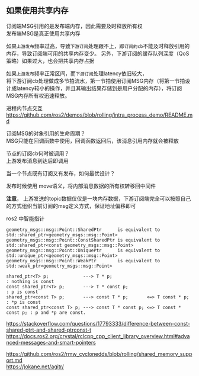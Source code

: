 ## 如果使用共享内存      

订阅端MSG引用的是发布端内存，因此需要及时释放所有权          
发布端MSG是真正使用共享内存      

如果`上游发布`频率过高，导致`下游订阅`处理跟不上，即`订阅的cb`不能及时释放引用的内存，导致订阅端可用的共享内存变少。 
另外，下游订阅的缓存队列深度（QoS策略）如果过大，也会把共享内存占据      

如果`上游发布`频率正常区间，而`下游订阅`处理latency依旧较大，    
将下游订阅cb处理做成多节拍流水，第一节拍使用订阅MSG内存（将第一节拍设计成latency较小的操作，并且其输出结果存储到是用户分配的内存），将订阅MSG内存所有权迅速释放。  

进程内节点交互 https://github.com/ros2/demos/blob/rolling/intra_process_demo/README.md


订阅MSG的对象引用的生命周期？    
MSG只能在回调函数中使用，回调函数返回后，该消息引用内存就会被释放    

节点的订阅cb何时被调用？  
上游发布消息到达后即调用         

当一个节点既有订阅又有发布，如何最优设计？       

发布时候使用 move语义，将内部消息数据的所有权转移回中间件   

**注意**， 上游发送的topic数据仅仅是一块内存数据，下游订阅端完全可以按照自己的方式组织当前订阅的msg定义方式，保证地址偏移即可     

ros2 中智能指针   
```
geometry_msgs::msg::Point::SharedPtr      is equivalent to std::shared_ptr<geometry_msgs::msg::Point>
geometry_msgs::msg::Point::ConstSharedPtr is equivalent to std::shared_ptr<const geometry_msgs::msg::Point>
geometry_msgs::msg::Point::UniquePtr      is equivalent to std::unique_ptr<geometry_msgs::msg::Point>
geometry_msgs::msg::Point::WeakPtr        is equivalent to std::weak_ptr<geometry_msgs::msg::Point>
```
```
shared_ptr<T> p;             ---> T * p;                                    : nothing is const
const shared_ptr<T> p;       ---> T * const p;                              : p is const
shared_ptr<const T> p;       ---> const T * p;       <=> T const * p;       : *p is const
const shared_ptr<const T> p; ---> const T * const p; <=> T const * const p; : p and *p are const.
```

https://stackoverflow.com/questions/17793333/difference-between-const-shared-ptrt-and-shared-ptrconst-t    
https://docs.ros2.org/crystal/rclcpp_cpp_client_library_overview.html#advanced-messages-and-smart-pointers



https://github.com/ros2/rmw_cyclonedds/blob/rolling/shared_memory_support.md     
https://jokane.net/agitr/  
